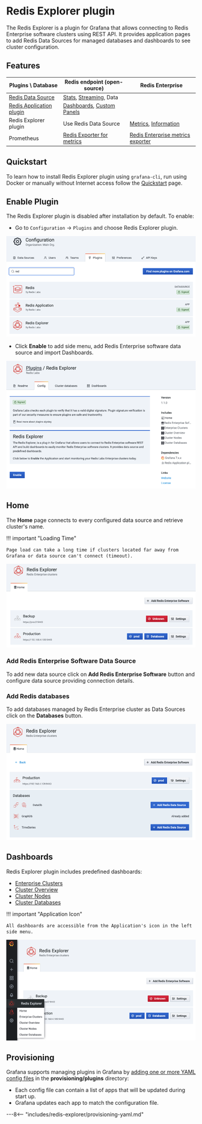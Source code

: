 # Redis Explorer plugin

The Redis Explorer is a plugin for Grafana that allows connecting to Redis Enterprise software clusters using REST API. It provides application pages to add Redis Data Sources for managed databases and dashboards to see cluster configuration.

## Features

| Plugins \ Database                                   | Redis endpoint (open-source)                                                                                       | Redis Enterprise                                                                                                                   |
| ---------------------------------------------------- | ------------------------------------------------------------------------------------------------------------------ | ---------------------------------------------------------------------------------------------------------------------------------- |
| [Redis Data Source](../redis-datasource/overview.md) | [Stats](../redis-datasource/redis/INFO.md), [Streaming](../redis-datasource/streaming.md), Data                    |                                                                                                                                    |
| [Redis Application plugin](../redis-app/overview.md) | [Dashboards](../redis-app/overview.md#dashboards), [Custom Panels](../redis-app/overview.md#custom-panels)         |                                                                                                                                    |
| Redis Explorer plugin                                | Use Redis Data Source                                                                                              | [Metrics](re-software/metrics.md), [Information](re-software/info.md)                                                              |
| Prometheus                                           | [Redis Exporter for metrics](https://grafana.com/oss/prometheus/exporters/redis-exporter/?pg=prod-cloud-resources) | [Redis Enterprise metrics exporter](https://docs.redislabs.com/latest/rs/administering/monitoring-metrics/prometheus-integration/) |

## Quickstart

To learn how to install Redis Explorer plugin using `grafana-cli`, run using Docker or manually without Internet access follow the [Quickstart](../quickstart.md) page.

## Enable Plugin

The Redis Explorer plugin is disabled after installation by default. To enable:

- Go to `Configuration` -> `Plugins` and choose Redis Explorer plugin.

![Grafana plugins](../images/redis-explorer/grafana-plugins.png)

- Click **Enable** to add side menu, add Redis Enterprise software data source and import Dashboards.

![Enable Redis Explorer plugin](../images/redis-explorer/enable.png)

## Home

The **Home** page connects to every configured data source and retrieve cluster's name.

!!! important "Loading Time"

    Page load can take a long time if clusters located far away from Grafana or data source can't connect (timeout).

![Manage Redis Data Sources](../images/redis-explorer/home.png)

### Add Redis Enterprise Software Data Source

To add new data source click on **Add Redis Enterprise Software** button and configure data source providing connection details.

### Add Redis databases

To add databases managed by Redis Enterprise cluster as Data Sources click on the **Databases** button.

![Databases](../images/redis-explorer/databases.png)

## Dashboards

Redis Explorer plugin includes predefined dashboards:

- [Enterprise Clusters](dashboards/explorer.md)
- [Cluster Overview](dashboards/overview.md)
- [Cluster Nodes](dashboards/nodes.md)
- [Cluster Databases](dashboards/databases.md)

!!! important "Application Icon"

    All dashboards are accessible from the Application's icon in the left side menu.

![Redis Application plugins](../images/redis-explorer/menu.png)

## Provisioning

Grafana supports managing plugins in Grafana by [adding one or more YAML config files](https://grafana.com/docs/grafana/latest/administration/provisioning/) in the **provisioning/plugins** directory:

- Each config file can contain a list of apps that will be updated during start up.
- Grafana updates each app to match the configuration file.

---8<-- "includes/redis-explorer/provisioning-yaml.md"
